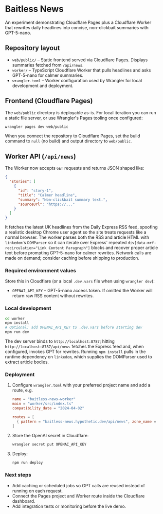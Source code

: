 # Baitless News

An experiment demonstrating Cloudflare Pages plus a Cloudflare Worker that rewrites daily headlines into concise, non-clickbait summaries with GPT-5-nano.

## Repository layout

- `web/public/` – Static frontend served via Cloudflare Pages. Displays summaries fetched from `/api/news`.
- `worker/` – TypeScript Cloudflare Worker that pulls headlines and asks GPT-5-nano for calmer summaries.
- `wrangler.toml` – Worker configuration used by Wrangler for local development and deployment.

## Frontend (Cloudflare Pages)

The `web/public` directory is deployable as-is. For local iteration you can run a static file server, or use Wrangler's Pages tooling once configured:

```bash
wrangler pages dev web/public
```

When you connect the repository to Cloudflare Pages, set the build command to `null` (no build) and output directory to `web/public`.

## Worker API (`/api/news`)

The Worker now accepts `GET` requests and returns JSON shaped like:

```json
{
  "stories": [
    {
      "id": "story-1",
      "title": "Calmer headline",
      "summary": "Non-clickbait summary text.",
      "sourceUrl": "https://..."
    }
  ]
}
```

It fetches the latest UK headlines from the Daily Express RSS feed, spoofing a realistic desktop Chrome user agent so the site treats requests like a normal browser. The worker parses both the RSS and article HTML with `linkedom`'s `DOMParser` so it can iterate over Express' repeated `div[data-mrf-recirculation="Link Content Paragraph"]` blocks and recover proper article text before prompting GPT-5-nano for calmer rewrites. Network calls are made on demand; consider caching before shipping to production.

### Required environment values

Store this in Cloudflare (or a local `.dev.vars` file when using `wrangler dev`):

- `OPENAI_API_KEY` – GPT-5-nano access token. If omitted the Worker will return raw RSS content without rewrites.

### Local development

```bash
cd worker
npm install
# Optional: add OPENAI_API_KEY to .dev.vars before starting dev
npm run dev
```

The dev server binds to `http://localhost:8787`; hitting `http://localhost:8787/api/news` fetches the Express feed and, when configured, invokes GPT for rewrites. Running `npm install` pulls in the runtime dependency on `linkedom`, which supplies the DOMParser used to extract article bodies.

### Deployment

1. Configure `wrangler.toml` with your preferred project name and add a route, e.g.

   ```toml
   name = "baitless-news-worker"
   main = "worker/src/index.ts"
   compatibility_date = "2024-04-02"

   routes = [
     { pattern = "baitless-news.hypothetic.dev/api/news", zone_name = "hypothetic.dev" }
   ]
   ```

2. Store the OpenAI secret in Cloudflare:

   ```bash
   wrangler secret put OPENAI_API_KEY
   ```

3. Deploy:

   ```bash
   npm run deploy
   ```

### Next steps

- Add caching or scheduled jobs so GPT calls are reused instead of running on each request.
- Connect the Pages project and Worker route inside the Cloudflare dashboard.
- Add integration tests or monitoring before the live demo.

